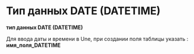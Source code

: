 # Тип данных DATE \(DATETIME\)

**тип данных DATE \(DATETIME\)**

Для ввода даты и времени в Une, при создании поля таблицы указать : **имя\_поля\_DATETIME**

